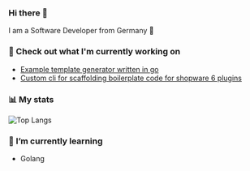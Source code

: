 ### Hi there 👋
I am a Software Developer from Germany 👋

### 👷 Check out what I'm currently working on

* [Example template generator written in go](https://github.com/JuicyLung91/example-go-template-generator)
* [Custom cli for scaffolding boilerplate code for shopware 6 plugins](https://github.com/pureware/pureware-cli)



### 📊 My stats
![Top Langs](https://github-readme-stats.vercel.app/api/top-langs/?username=JuicyLung91&layout=compact)



### 🌱 I’m currently learning
* Golang
